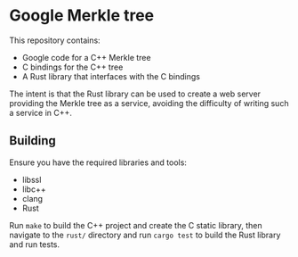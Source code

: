 # Google Merkle tree
This repository contains:
* Google code for a C++ Merkle tree
* C bindings for the C++ tree
* A Rust library that interfaces with the C bindings

The intent is that the Rust library can be used to create a web server providing the Merkle tree
as a service, avoiding the difficulty of writing such a service in C++.

## Building
Ensure you have the required libraries and tools:
* libssl
* libc++
* clang
* Rust

Run `make` to build the C++ project and create the C static library, then navigate to the `rust/`
directory and run `cargo test` to build the Rust library and run tests.
